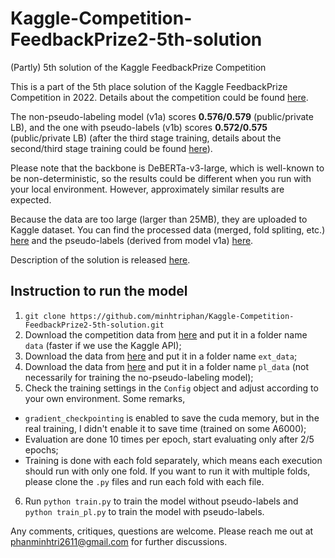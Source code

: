 # Kaggle-Competition-FeedbackPrize2-5th-solution
(Partly) 5th solution of the Kaggle FeedbackPrize Competition

This is a part of the 5th place solution of the Kaggle FeedbackPrize Competition in 2022. Details about the competition could be found [here](https://www.kaggle.com/competitions/feedback-prize-effectiveness).

The non-pseudo-labeling model (v1a) scores **0.576/0.579** (public/private LB), and the one with pseudo-labels (v1b) scores **0.572/0.575** (public/private LB) (after the third stage training, details about the second/third stage training could be found [here](https://www.kaggle.com/competitions/feedback-prize-effectiveness/discussion/347379)). 

Please note that the backbone is DeBERTa-v3-large, which is well-known to be non-deterministic, so the results could be different when you run with your local environment. However, approximately similar results are expected.

Because the data are too large (larger than 25MB), they are uploaded to Kaggle dataset. You can find the processed data (merged, fold spliting, etc.) [here](https://www.kaggle.com/datasets/shinomoriaoshi/feedbackprize2extradata) and the pseudo-labels (derived from model v1a) [here](https://www.kaggle.com/datasets/shinomoriaoshi/feedbackprize2pl-data).

Description of the solution is released [here](https://www.kaggle.com/competitions/feedback-prize-effectiveness/discussion/347369).

## Instruction to run the model
1. `git clone https://github.com/minhtriphan/Kaggle-Competition-FeedbackPrize2-5th-solution.git`
2. Download the competition data from [here](https://www.kaggle.com/competitions/feedback-prize-effectiveness/data) and put it in a folder name `data` (faster if we use the Kaggle API);
3. Download the data from [here](https://www.kaggle.com/datasets/shinomoriaoshi/feedbackprize2extradata) and put it in a folder name `ext_data`;
4. Download the data from [here](https://www.kaggle.com/datasets/shinomoriaoshi/feedbackprize2pl-data) and put it in a folder name `pl_data` (not necessarily for training the no-pseudo-labeling model);
5. Check the training settings in the `Config` object and adjust according to your own environment. Some remarks,
  * `gradient_checkpointing` is enabled to save the cuda memory, but in the real training, I didn't enable it to save time (trained on some A6000);
  * Evaluation are done 10 times per epoch, start evaluating only after 2/5 epochs;
  * Training is done with each fold separately, which means each execution should run with only one fold. If you want to run it with multiple folds, please clone the `.py` files and run each fold with each file.
6. Run `python train.py` to train the model without pseudo-labels and `python train_pl.py` to train the model with pseudo-labels.

Any comments, critiques, questions are welcome. Please reach me out at phanminhtri2611@gmail.com for further discussions.
